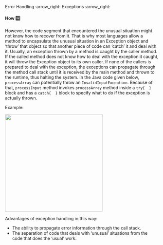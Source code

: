 <link rel="stylesheet" href="{{baseUrl}}/css/textbook.css">

<div class="website-content">

<div id="path">Error Handling :arrow_right: Exceptions :arrow_right:</div>

<div id="title">

#### How :two:

</div>

<div id="body">

However, the code segment that encountered the unusual situation might not know how to recover from it. That is why most languages allow a method to encapsulate the unusual situation in an Exception object and ‘throw’ that object so that another piece of code can ‘catch’ it and deal with it. Usually, an exception thrown by a method is caught by the caller method. If the called method does not know how to deal with the exception it caught, it will throw the Exception object to its own caller. If none of the callers is prepared to deal with the exception, the exceptions can propagate through the method call stack until it is received by the main method and thrown to the runtime, thus halting the system. In the Java code given below, `processArray` can potentially throw an `InvalidInputException`. Because of that, `processInput` method invokes `processArray` method inside a `try{  }` block and has a `catch{  }` block to specify what to do if the exception is actually thrown.

<tip-box>

Example:

<img src="{{baseUrl}}/errorHandling/exceptions/how/images/processInput.png" height="320" />
<p/>

</tip-box>

Advantages of exception handling in this way:

*	The ability to propagate error information through the call stack.
*	The separation of code that deals with ‘unusual’ situations from the code that does the ‘usual’ work.

</div>

</div>
